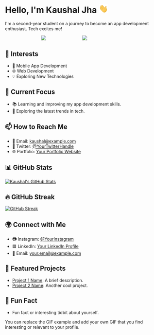 <!-- Your Name -->
# Hello, I'm Kaushal Jha <img src="https://github.com/ABSphreak/ABSphreak/blob/master/gifs/Hi.gif" width="30px">

<!-- Introduction -->
I'm a second-year student on a journey to become an app development enthusiast. Tech excites me!

<!-- Your Image -->
<img align="right" src="your-profile-image.jpg" width="250">

<!-- GIF Example -->
<p align="center">
  <img src="https://media.giphy.com/media/J2UaMLB2FljL81Q8Mc/giphy.gif" width="300">
</p>

<!-- Your Interests -->
## 🚀 Interests
- 📱 Mobile App Development
- 🌐 Web Development
- 💡 Exploring New Technologies

<!-- Current Focus -->
## 🔭 Current Focus
- 📚 Learning and improving my app development skills.
- 🧠 Exploring the latest trends in tech.

<!-- How to Reach Me -->
## 📫 How to Reach Me
- 📧 Email: kaushal@example.com
- 💬 Twitter: [@YourTwitterHandle](https://twitter.com/YourTwitterHandle)
- 🌐 Portfolio: [Your Portfolio Website](https://your-portfolio-website.com)

<!-- GitHub Stats -->
## 📊 GitHub Stats
[![Kaushal's GitHub Stats](https://github-readme-stats.vercel.app/api?username=your-username&show_icons=true&theme=dark)](https://github.com/your-username)

<!-- GitHub Streak -->
## 🔥 GitHub Streak
[![GitHub Streak](https://github-readme-streak-stats.herokuapp.com/?user=your-username&theme=dark)](https://github.com/your-username)

<!-- Social Media -->
## 🌍 Connect with Me
- 📷 Instagram: [@YourInstagram](https://www.instagram.com/YourInstagram)
- 🟦 LinkedIn: [Your LinkedIn Profile](https://www.linkedin.com/in/your-linkedin)
- 💼 Email: your.email@example.com

<!-- Projects -->
## 🌟 Featured Projects
- [Project 1 Name](https://github.com/your-username/project-1): A brief description.
- [Project 2 Name](https://github.com/your-username/project-2): Another cool project.

<!-- Additional Section (Optional) -->
## 🎨 Fun Fact
- Fun fact or interesting tidbit about yourself.

You can replace the GIF example and add your own GIF that you find interesting or relevant to your profile.
